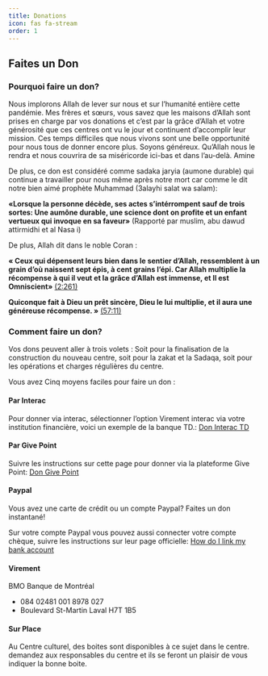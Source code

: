 ```yaml
---
title: Donations
icon: fas fa-stream
order: 1
---
```


## Faites un Don

### Pourquoi faire un don?

Nous implorons Allah de lever sur nous et sur l’humanité entière cette pandémie. 
Mes frères et sœurs, vous savez que les maisons d’Allah sont prises en charge par vos donations et c’est par la grâce d’Allah et votre générosité que ces centres  ont vu le jour et continuent d’accomplir leur mission.
Ces temps difficiles que nous vivons sont une belle opportunité pour nous tous de donner encore plus.
Soyons généreux. Qu’Allah nous le rendra et nous couvrira de sa miséricorde ici-bas et dans l’au-delà.
Amine

De plus, ce don est considéré comme sadaka jaryia (aumone durable) qui continue a travailler pour nous même après notre mort car comme le dit notre bien aimé prophète Muhammad (3alayhi salat wa salam):

**«Lorsque la personne décède, ses actes s’intérrompent sauf de trois sortes: Une aumône durable, une science dont on profite et un enfant vertueux qui invoque en sa faveur»** (Rapporté par muslim, abu dawud attirmidhi et al Nasa i)

De plus, Allah dit dans le noble Coran :

**« Ceux qui dépensent leurs bien dans le sentier d’Allah, ressemblent à un grain d’où naissent sept épis, à cent grains l’épi. Car Allah multiplie la récompense à qui il veut et la grâce d’Allah est immense, et Il est Omniscient»** [(2:261)](https://quran.com/2/261)

**Quiconque fait à Dieu un prêt sincère, Dieu le lui multiplie, et il aura une généreuse récompense. »** [(57:11)](https://quran.com/57/11)


### Comment faire un don?

Vos dons peuvent aller à trois volets : Soit pour la finalisation de la construction du nouveau centre, soit pour la zakat et la Sadaqa, soit pour les opérations et charges régulières du centre.

Vous avez Cinq moyens faciles pour faire un don :

#### Par Interac

Pour donner via interac, sélectionner l’option Virement interac via votre institution financière, voici un exemple de la banque TD.: [Don Interac TD](/posts/don-interac-td)

#### Par Give Point

Suivre les instructions sur cette page pour donner via la plateforme Give Point: [Don Give Point](/posts/don-give-point)

#### Paypal

Vous avez une carte de crédit ou un compte Paypal? Faites un don instantané!

Sur votre compte Paypal vous pouvez aussi connecter votre compte chèque, suivre les instructions sur leur page officielle: [How do I link my bank account](https://www.paypal.com/us/smarthelp/article/how-do-i-link-a-bank-account-to-my-PayPal-account-faq686)

#### Virement

BMO Banque de Montréal

- 084 02481 001 8978 027
- Boulevard St-Martin Laval H7T 1B5

#### Sur Place

Au Centre culturel, des boites sont disponibles à ce sujet dans le centre. demandez aux responsables du centre et ils se feront un plaisir de vous indiquer la bonne boite.


